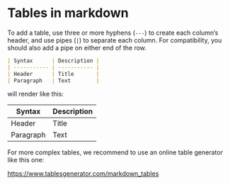 # Tables in markdown

To add a table, use three or more hyphens (`---`) to create each column’s header, and use pipes (`|`) to separate each column. For compatibility, you should also add a pipe on either end of the row.

```md
| Syntax      | Description |
| ----------- | ----------- |
| Header      | Title       |
| Paragraph   | Text        |
```

will render like this:

| Syntax      | Description |
| ----------- | ----------- |
| Header      | Title       |
| Paragraph   | Text        |

For more complex tables, we recommend to use an online table generator like this one:

https://www.tablesgenerator.com/markdown_tables